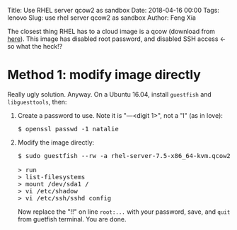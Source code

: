 Title: Use RHEL server qcow2 as sandbox
Date: 2018-04-16 00:00
Tags: lenovo
Slug: use rhel server qcow2 as sandbox
Author: Feng Xia


The closest thing RHEL has to a cloud image is a qcow (download from
[here][1]). This image has disabled root password, and disabled SSH
access &larr; so what the heck!?

[1]: https://access.redhat.com/downloads/content/69/ver=/rhel---7/7.5/x86_64/product-software

# Method 1: modify image directly

Really ugly solution. Anyway. On a Ubuntu 16.04, install `guestfish`
and `libguesttools`, then:

1. Create a password to use. Note it is "&mdash;<digit 1>", not a "l"
   (as in love):
   <pre class="brush:plain;">
   $ openssl passwd -1 natalie
   </pre>
   
2. Modify the image directly:
   <pre class="brush:plain;">
   $ sudo guestfish --rw -a rhel-server-7.5-x86_64-kvm.qcow2 

   ><fs> run
   ><fs> list-filesystems
   ><fs> mount /dev/sda1 /
   ><fs> vi /etc/shadow
   ><fs> vi /etc/ssh/sshd_config
   </pre>
   
   Now replace the "!!" on line `root:...` with your password, save,
   and `quit` from guetfish terminal. You are done.
